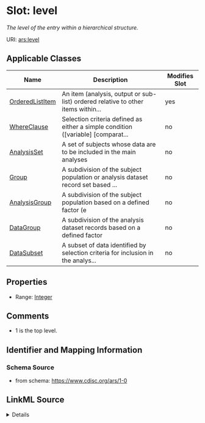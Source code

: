# Slot: level


_The level of the entry within a hierarchical structure._



URI: [ars:level](https://www.cdisc.org/ars/1-0/level)



<!-- no inheritance hierarchy -->




## Applicable Classes

| Name | Description | Modifies Slot |
| --- | --- | --- |
[OrderedListItem](OrderedListItem.md) | An item (analysis, output or sub-list) ordered relative to other items within... |  yes  |
[WhereClause](WhereClause.md) | Selection criteria defined as either a simple condition ([variable] [comparat... |  no  |
[AnalysisSet](AnalysisSet.md) | A set of subjects whose data are to be included in the main analyses |  no  |
[Group](Group.md) | A subdivision of the subject population or analysis dataset record set based ... |  no  |
[AnalysisGroup](AnalysisGroup.md) | A subdivision of the subject population based on a defined factor (e |  no  |
[DataGroup](DataGroup.md) | A subdivision of the analysis dataset records based on a defined factor |  no  |
[DataSubset](DataSubset.md) | A subset of data identified by selection criteria for inclusion in the analys... |  no  |







## Properties

* Range: [Integer](Integer.md)





## Comments

* 1 is the top level.

## Identifier and Mapping Information







### Schema Source


* from schema: https://www.cdisc.org/ars/1-0




## LinkML Source

<details>
```yaml
name: level
description: The level of the entry within a hierarchical structure.
comments:
- 1 is the top level.
from_schema: https://www.cdisc.org/ars/1-0
rank: 1000
alias: level
domain_of:
- OrderedListItem
- WhereClause
range: integer

```
</details>